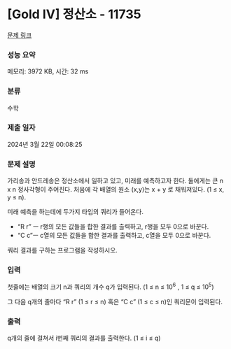 # [Gold IV] 정산소 - 11735 

[문제 링크](https://www.acmicpc.net/problem/11735) 

### 성능 요약

메모리: 3972 KB, 시간: 32 ms

### 분류

수학

### 제출 일자

2024년 3월 22일 00:08:25

### 문제 설명

<p>가리송과 안드레송은 정산소에서 일하고 있고, 미래를 예측하고자 한다. 둘에게는 큰 n x n 정사각형이 주어진다. 처음에 각 배열의 원소 (x,y)는 x + y 로 채워져있다. (1 ≤ x, y ≤ n). </p>

<p>미래 예측을 하는데에 두가지 타입의 쿼리가 들어온다.</p>

<ul>
	<li>“R r” ㅡ r행의 모든 값들을 합한 결과를 출력하고, r행을 모두 0으로 바꾼다.</li>
	<li>“C c”ㅡ c열의 모든 값들을 합한 결과를 출력하고, c열을 모두 0으로 바꾼다.</li>
</ul>

<p>쿼리 결과를 구하는 프로그램을 작성하시오.</p>

### 입력 

 <p>첫줄에는 배열의 크기 n과 쿼리의 개수 q가 입력된다. (1 ≤ n ≤ 10<sup>6</sup> , 1 ≤ q ≤ 10<sup>5</sup>)</p>

<p>그 다음 q개의 줄마다 “R r” (1 ≤ r ≤ n) 혹은 “C c” (1 ≤ c ≤ n)인 쿼리문이 입력된다.<br>
 </p>

### 출력 

 <p>q개의 줄에 걸쳐서 i번째 쿼리의 결과를 출력한다. (1 ≤ i ≤ q)</p>

